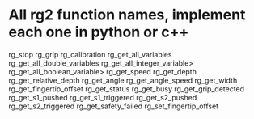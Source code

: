 # All rg2 function names, implement each one in python or c++

rg_stop
rg_grip
rg_calibration
rg_get_all_variables
rg_get_all_double_variables
rg_get_all_integer_variable>
rg_get_all_boolean_variable>
rg_get_speed
rg_get_depth
rg_get_relative_depth
rg_get_angle
rg_get_angle_speed
rg_get_width
rg_get_fingertip_offset
rg_get_status
rg_get_busy
rg_get_grip_detected
rg_get_s1_pushed
rg_get_s1_triggered
rg_get_s2_pushed
rg_get_s2_triggered
rg_get_safety_failed
rg_set_fingertip_offset